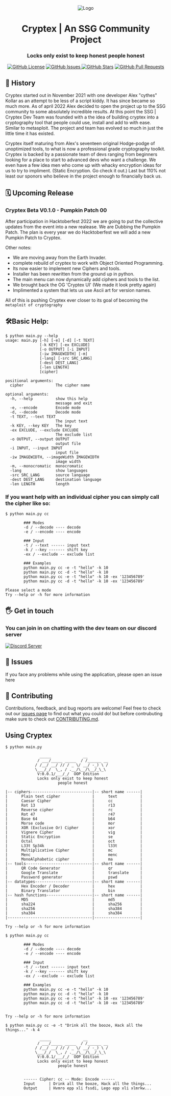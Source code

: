 <div align="center">
  <img src="https://i.imgur.com/AeE9koP.png" alt="Logo">
  <h1> Cryptex | An SSG Community Project </h1>
  <h3>Locks only exist to keep honest people honest</h3>
</div>

<p align="center">
    <a href="https://github.com/SSGorg/Cryptex/blob/main/LICENCE"><img src="https://img.shields.io/badge/license-AGPL%20%203.0-0d1117?style=flat-square" alt="GitHub License"></a>
    <a href="https://github.com/SSGorg/Cryptex/issues"><img src="https://img.shields.io/github/issues/SSGorg/Cryptex?color=0d1117&style=flat-square" alt="GitHub Issues"> 
    <a href="https://github.com/SSGorg/Cryptex/stargazers"><img src="https://img.shields.io/github/stars/SSGorg/Cryptex?style=flat-square&color=0d1117" alt="GitHub Stars"></a>
    <a href="https://github.com/SSGorg/Cryptex/pulls"><img src="https://img.shields.io/github/issues-pr/SSGorg/Cryptex?color=0d1117&style=flat-square" alt="GitHub Pull Requests"></a>
</p>

## 📖 History
Cryptex started out in November 2021 with one developer Alex "cythes" Kollar as an attempt to be less of a script kiddy.
It has since became so much more. As of april 2022 Alex decided to open the project up to the SSG community to some absolutely incredible results. At this point the SSG | Cryptex Dev Team was founded with a the idea of building cryptex into a cryptography tool that people could use, install and add to with ease. Similar to metasploit. The project and team has evolved so much in just the little time it has existed.  
  
Cryptex itself maturing from Alex's seventeen original Hodge-podge of unoptimized tools, to what is now a professional grade cryptography toolkit. Cryptex is backed by a passionate team of devs ranging from beginners looking for a place to start to advanced devs who want a challenge. We even have a few idea men who come up with whacky encryption ideas for us to try to impliment. (Static Encryption. Go check it out.) Last but 110% not least our sponors who believe in the project enough to financially back us. 
  
## 🗓️ Upcoming Release
### Cryptex Beta V0.1.0 - Pumpkin Patch 00  
After participation in Hacktoberfest 2022 we are going to put the collective updates from the event into a new realease. We are Dubbing the Pumpkin Patch. The plan is every year we do Hacktoberfest we will add a new Pumpkin Patch to Cryptex.  
  
Other notes: 
- We are moving away from the Earth Invader. 
- complete rebuild of cryptex to work with Object Oriented Programming. 
- Its now easier to implement new Ciphers and tools.   
- Installer has been rewritten from the ground up in python.
- The main menu can now dynamically add ciphers and tools to the list.
- We brought back the OG 'Cryptex UI' (We made it look pretty again)
- Implimented a system that lets us use Ascii art for version names.

All of this is pushing Cryptex ever closer to its goal of becoming the `metaploit of cryptography`  
      
## 🛠️Basic Help:
```
$ python main.py --help
usage: main.py [-h] [-e] [-d] [-t TEXT]
               [-k KEY] [-ex EXCLUDE]
               [-o OUTPUT] [-i INPUT]
               [-iw IMAGEWIDTH] [-m]
               [-lang] [-src SRC_LANG]
               [-dest DEST_LANG]
               [-len LENGTH]
               [cipher]

positional arguments:
  cipher              The cipher name

optional arguments:
  -h, --help          show this help
                      message and exit
  -e, --encode        Encode mode
  -d, --decode        Decode mode
  -t TEXT, --text TEXT
                      The input text
  -k KEY, --key KEY   The key
  -ex EXCLUDE, --exclude EXCLUDE
                      The exclude list
  -o OUTPUT, --output OUTPUT
                      output file
  -i INPUT, --input INPUT
                      input file
  -iw IMAGEWIDTH, --imageWidth IMAGEWIDTH
                      image width
  -m, --monocromatic  monocromatic
  -lang               show languages
  -src SRC_LANG       source language
  -dest DEST_LANG     destination language
  -len LENGTH         length
```
### If you want help with an individual cipher you can simply call the cipher like so:
```
$ python main.py cc
 
        ### Modes
        -d / --decode ---- decode
        -e / --encode ---- encode

        ### Input
        -t / --text ------ input text
        -k / --key ------- shift key
        -ex / --exclude -- exclude list

        ### Examples
        python main.py cc -e -t "hello" -k 10
        python main.py cc -d -t "hello" -k 10
        python main.py cc -e -t "hello" -k 10 -ex '123456789'
        python main.py cc -d -t "hello" -k 10 -ex '123456789'
       
Please select a mode
Try --help or -h for more information
```
## 🖐️ Get in touch
### You can join in on chatting with the dev team on our discord server
  <a href="https://discord.gg/899KQFeAXr"><img src="https://discordapp.com/api/guilds/879757204620726362/widget.png?style=banner3" alt="Discord Server"></a>
  
## 🔧 Issues
If you face any problems while using the application, please open an issue here
 
## 🤝 Contributing
Contributions, feedback, and bug reports are welcome! Feel free to check out our [issues page](https://github.com/SSGorg/Cryptex/issues) to find out what you could do! but before contrubuting make sure to check out [CONTRIBUTING.md](./CONTRIBUTING.md).

## Using Cryptex 
```
$ python main.py

               _____              __         
              / ___/_____ _____  / /______ __
             / /__/ __/ // / _ \/ __/ -_) \ /
             \___/_/  \_, / .__/\__/\__/_\_\ 
              V:0.0.1/___/_/  OOP Edition
              Locks only exist to keep honest 
                       people honest
          
|-- ciphers---------------------------|-- short name ------|
|      Plain text cipher              |      text          |
|      Caesar Cipher                  |      cc            |
|      Rot 13                         |      r13           |
|      Reverse cipher                 |      rc            |
|      Rot 47                         |      r47           |
|      Base 64                        |      b64           |
|      Morse code                     |      mor           |
|      XOR (Exclusive Or) Cipher      |      xor           |    
|      Vignere Cipher                 |      vig           |
|      Static Encryption              |      se            |
|      Octal                          |      oct           |
|      L33t Sp34k                     |      l33t          |
|      Multiplicative Cipher          |      mc            |
|      Menc                           |      menc          |
|      MonoAlphabetic cipher          |      ma            |
|-- tools-----------------------------|-- short name ------|
|      QR Code Generator              |      qr            |
|      Google Translate               |      translate     |
|      Password generator             |      pswd          |
|-- datatypes-------------------------|-- short name ------|
|      Hex Encoder / Decoder          |      hex           |
|      Binary Translator              |      bin           |
|-- hash functions--------------------|-- short name ------|
|      MD5                            |      md5           |
|      sha224                         |      sha256        |
|      sha256                         |      sha384        |
|      sha384                         |      sha384        |
|-------------------------------------|--------------------|

Try --help or -h for more information
      
$ python main.py cc
 
        ### Modes
        -d / --decode ---- decode
        -e / --encode ---- encode

        ### Input
        -t / --text ------ input text
        -k / --key ------- shift key
        -ex / --exclude -- exclude list

        ### Examples
        python main.py cc -e -t "hello" -k 10
        python main.py cc -d -t "hello" -k 10
        python main.py cc -e -t "hello" -k 10 -ex '123456789'
        python main.py cc -d -t "hello" -k 10 -ex '123456789'
       

Try --help or -h for more information
      
$ python main.py cc -e -t "Drink all the booze, Hack all the things..." -k 4

               _____              __         
              / ___/_____ _____  / /______ __
             / /__/ __/ // / _ \/ __/ -_) \ /
             \___/_/  \_, / .__/\__/\__/_\_\ 
              V:0.0.1/___/_/  OOP Edition
              Locks only exist to keep honest 
                       people honest
          

        ------ Cipher: cc -- Mode: Encode ------
        Input      | Drink all the booze, Hack all the things...
        Output     | Hvmro epp xli fssdi, Lego epp xli xlmrkw...

```

